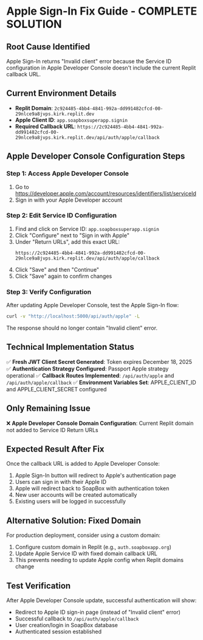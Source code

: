 # Apple Sign-In Fix Guide - COMPLETE SOLUTION

## Root Cause Identified
Apple Sign-In returns "Invalid client" error because the Service ID configuration in Apple Developer Console doesn't include the current Replit callback URL.

## Current Environment Details
- **Replit Domain**: `2c924485-4bb4-4841-992a-dd991482cfcd-00-29nlce9a8jvps.kirk.replit.dev`
- **Apple Client ID**: `app.soapboxsuperapp.signin`
- **Required Callback URL**: `https://2c924485-4bb4-4841-992a-dd991482cfcd-00-29nlce9a8jvps.kirk.replit.dev/api/auth/apple/callback`

## Apple Developer Console Configuration Steps

### Step 1: Access Apple Developer Console
1. Go to https://developer.apple.com/account/resources/identifiers/list/serviceId
2. Sign in with your Apple Developer account

### Step 2: Edit Service ID Configuration
1. Find and click on Service ID: `app.soapboxsuperapp.signin`
2. Click "Configure" next to "Sign in with Apple"
3. Under "Return URLs", add this exact URL:
   ```
   https://2c924485-4bb4-4841-992a-dd991482cfcd-00-29nlce9a8jvps.kirk.replit.dev/api/auth/apple/callback
   ```
4. Click "Save" and then "Continue"
5. Click "Save" again to confirm changes

### Step 3: Verify Configuration
After updating Apple Developer Console, test the Apple Sign-In flow:
```bash
curl -v "http://localhost:5000/api/auth/apple" -L
```

The response should no longer contain "Invalid client" error.

## Technical Implementation Status
✅ **Fresh JWT Client Secret Generated**: Token expires December 18, 2025
✅ **Authentication Strategy Configured**: Passport Apple strategy operational
✅ **Callback Routes Implemented**: `/api/auth/apple` and `/api/auth/apple/callback`
✅ **Environment Variables Set**: APPLE_CLIENT_ID and APPLE_CLIENT_SECRET configured

## Only Remaining Issue
❌ **Apple Developer Console Domain Configuration**: Current Replit domain not added to Service ID Return URLs

## Expected Result After Fix
Once the callback URL is added to Apple Developer Console:
1. Apple Sign-In button will redirect to Apple's authentication page
2. Users can sign in with their Apple ID
3. Apple will redirect back to SoapBox with authentication token
4. New user accounts will be created automatically
5. Existing users will be logged in successfully

## Alternative Solution: Fixed Domain
For production deployment, consider using a custom domain:
1. Configure custom domain in Replit (e.g., `auth.soapboxapp.org`)
2. Update Apple Service ID with fixed domain callback URL
3. This prevents needing to update Apple config when Replit domains change

## Test Verification
After Apple Developer Console update, successful authentication will show:
- Redirect to Apple ID sign-in page (instead of "Invalid client" error)
- Successful callback to `/api/auth/apple/callback`
- User creation/login in SoapBox database
- Authenticated session established